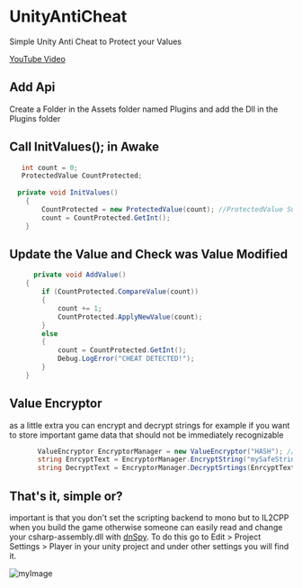 # UnityAntiCheat
Simple Unity Anti Cheat to Protect your Values

[YouTube Video](https://youtu.be/5V6orZqVmrQ)
## Add Api
Create a Folder in the Assets folder named Plugins and add the Dll in the Plugins folder

## Call InitValues(); in Awake
```csharp
   int count = 0;
   ProtectedValue CountProtected;
   
  private void InitValues()
    {
        CountProtected = new ProtectedValue(count); //ProtectedValue Supported Value types int, bool, string (beta)
        count = CountProtected.GetInt();
    }
 ```
 
 ## Update the Value and Check was Value Modified
```csharp
      private void AddValue()
    {
        if (CountProtected.CompareValue(count))
        {
            count += 1;
            CountProtected.ApplyNewValue(count);
        }
        else
        {
            count = CountProtected.GetInt();
            Debug.LogError("CHEAT DETECTED!");
        }
    }
 ```

## Value Encryptor
as a little extra you can encrypt and decrypt strings for example if you want to store important game data that should not be immediately recognizable
```csharp
       ValueEncryptor EncryptorManager = new ValueEncryptor("HASH"); // Create The ValueEncryptor with a Hash example: !7xbaZW92a@
       string EnrcyptText = EncryptorManager.EncryptString("mySafeString"); // Encrypt the value "mySafeString";    
       string DecryptText = EncryptorManager.DecryptSrtings(EnrcyptText); // And Decrypt the Encrypt Value 
 ```
  ## That's it, simple or?
 important is that you don't set the scripting backend to mono but to IL2CPP when you build the game otherwise someone can easily read and change your csharp-assembly.dll with [dnSpy](https://github.com/dnSpy/dnSpy). To do this go to Edit > Project Settings > Player in your unity project and under other settings you will find it. 

![myImage](https://media.giphy.com/media/XRB1uf2F9bGOA/giphy.gif)
